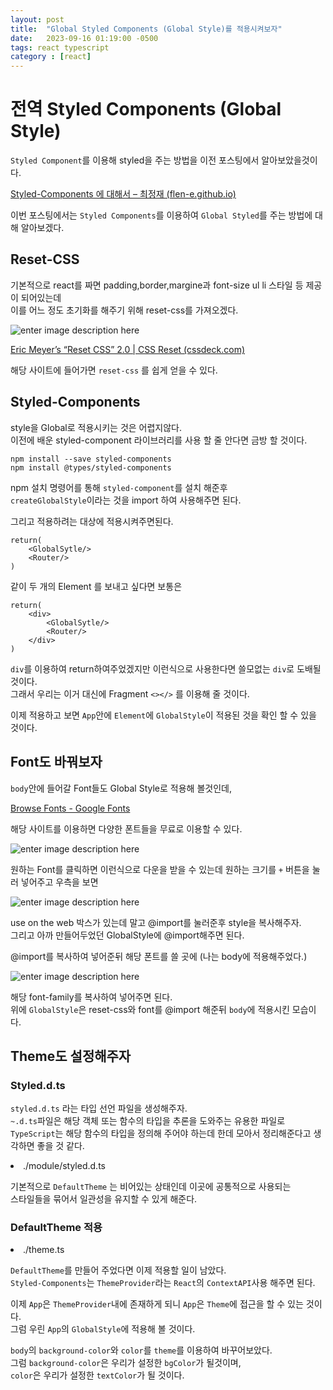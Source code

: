```yaml
---
layout: post
title:  "Global Styled Components (Global Style)를 적용시켜보자"
date:   2023-09-16 01:19:00 -0500
tags: react typescript
category : [react]
---
```


 
# 전역 Styled Components (Global Style)

`Styled Component`를 이용해 styled을 주는 방법을 이전 포스팅에서 알아보았을것이다. 

[Styled-Components 에 대해서 – 최정재 (flen-e.github.io)](https://flen-e.github.io/styled-components%EC%97%90-%EB%8C%80%ED%95%B4%EC%84%9C/)

이번 포스팅에서는 `Styled Components`를 이용하여 `Global Styled`를 주는 방법에 대해 알아보겠다.

## Reset-CSS
기본적으로 react를 짜면 padding,border,margine과 font-size ul li 스타일 등 제공이 되어있는데 <br>
이를 어느 정도 초기화를 해주기 위해 reset-css를 가져오겠다.

![enter image description here](https://i.ibb.co/3NCJwF5/reset-css.png)

[Eric Meyer’s “Reset CSS” 2.0 | CSS Reset (cssdeck.com)](https://cssdeck.com/blog/scripts/eric-meyer-reset-css/)

해당 사이트에 들어가면 `reset-css` 를 쉽게 얻을 수 있다.

## Styled-Components

style을 Global로 적용시키는 것은 어렵지않다.<br>
이전에 배운 styled-component 라이브러리를 사용 할 줄 안다면 금방 할 것이다.

```
npm install --save styled-components
npm install @types/styled-components
```
npm 설치 명령어를 통해 `styled-component`를 설치 해준후<br>
`createGlobalStyle`이라는 것을 import 하여 사용해주면 된다.

<script src="https://gist.github.com/Flen-E/7b0604eb1ca4b7ef1c991970b8830ad6.js"></script>

그리고 적용하려는 대상에 적용시켜주면된다.

<script src="https://gist.github.com/Flen-E/b0a802db5cc059ef8c4e222ae653c459.js"></script>

```
return(
	<GlobalSytle/>
	<Router/>
)
```

같이 두 개의 Element 를 보내고 싶다면 보통은

```
return(
	<div>
		<GlobalSytle/>
		<Router/>
	</div>
)
```

`div`를 이용하여 return하여주었겠지만 이런식으로 사용한다면 쓸모없는 `div`로 도배될 것이다.<br>
그래서 우리는 이거 대신에 Fragment `<></>` 를 이용해 줄 것이다.

<script src="https://gist.github.com/Flen-E/b0a802db5cc059ef8c4e222ae653c459.js"></script>

이제 적용하고 보면 `App`안에 `Element`에 `GlobalStyle`이 적용된 것을 확인 할 수 있을 것이다.

## Font도 바꿔보자

`body`안에 들어갈 Font들도 Global Style로 적용해 볼것인데,

[Browse Fonts - Google Fonts](https://fonts.google.com/)

해당 사이트를 이용하면 다양한 폰트들을 무료로 이용할 수 있다.

![enter image description here](https://i.ibb.co/5Lp1NVy/font.png)

원하는 Font를 클릭하면 이런식으로 다운을 받을 수 있는데 원하는 크기를 `+` 버튼을 눌러 넣어주고 우측을 보면

![enter image description here](https://i.ibb.co/L5s1cWJ/2023-09-15-235245.png)

use on the web 박스가 있는데 <link>말고 @import를 눌러준후 style을 복사해주자.<br>
그리고 아까 만들어두었던 GlobalStyle에 @import해주면 된다.

<script src="https://gist.github.com/Flen-E/9ac22a3c60c3eae9e951261aec9556a8.js"></script>

@import를 복사하여 넣어준뒤 해당 폰트를 쓸 곳에 (나는 body에 적용해주었다.)

![enter image description here](https://i.ibb.co/0fq8Xh0/2023-09-15-235731.png)

해당 font-family를 복사하여 넣어주면 된다.<br>
위에 `GlobalStyle`은 reset-css와 font를 @import 해준뒤 `body`에 적용시킨 모습이다.

## Theme도 설정해주자

### Styled.d.ts
`styled.d.ts` 라는 타입 선언 파일을 생성해주자.<br>
`~.d.ts`파일은 해당 객체 또는 함수의 타입을 추론을 도와주는 유용한 파일로 <br>
`TypeScript`는 해당 함수의 타입을 정의해 주어야 하는데 한데 모아서 정리해준다고 생각하면 좋을 것 같다.

<li> ./module/styled.d.ts</li>

<script src="https://gist.github.com/Flen-E/e0e7b1ff92b02b951d12a8723cffd752.js"></script>

기본적으로 `DefaultTheme` 는 비어있는 상태인데 이곳에 공통적으로 사용되는 <br>
스타일들을 묶어서 일관성을 유지할 수 있게 해준다.

### DefaultTheme 적용
<li>./theme.ts

<script src="https://gist.github.com/Flen-E/ac779aafc5c7ff5ad3c838f7805a5c24.js"></script>

`DefaultTheme`를 만들어 주었다면 이제 적용할 일이 남았다.<br>
`Styled-Components`는 `ThemeProvider`라는 `React`의 `ContextAPI`사용 해주면 된다.

<script src="https://gist.github.com/Flen-E/c89b2be9deb7a2cef6b9bfcf8d83e951.js"></script>

이제 `App`은 `ThemeProvider`내에 존재하게 되니 `App`은 `Theme`에 접근을 할 수 있는 것이다.<br>
그럼 우린 `App`의 `GlobalStyle`에 적용해 볼 것이다.<br>

<script src="https://gist.github.com/Flen-E/beb66614e5730d35327846d4fbe2e4c4.js"></script>

`body`의 `background-color`와 `color`를 `theme`를 이용하여 바꾸어보았다. <br>
그럼 `background-color`은 우리가 설정한  `bgColor`가 될것이며, <br>
`color`은 우리가 설정한 `textColor`가 될 것이다.<br>
